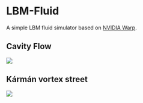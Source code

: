 # LBM-Fluid
A simple LBM fluid simulator based on [NVIDIA Warp](https://nvidia.github.io/warp/).

## Cavity Flow

![](https://i.imgur.com/fVg6ZZe.gif)

## Kármán vortex street

![](https://i.imgur.com/9HsKh4i.gif)
